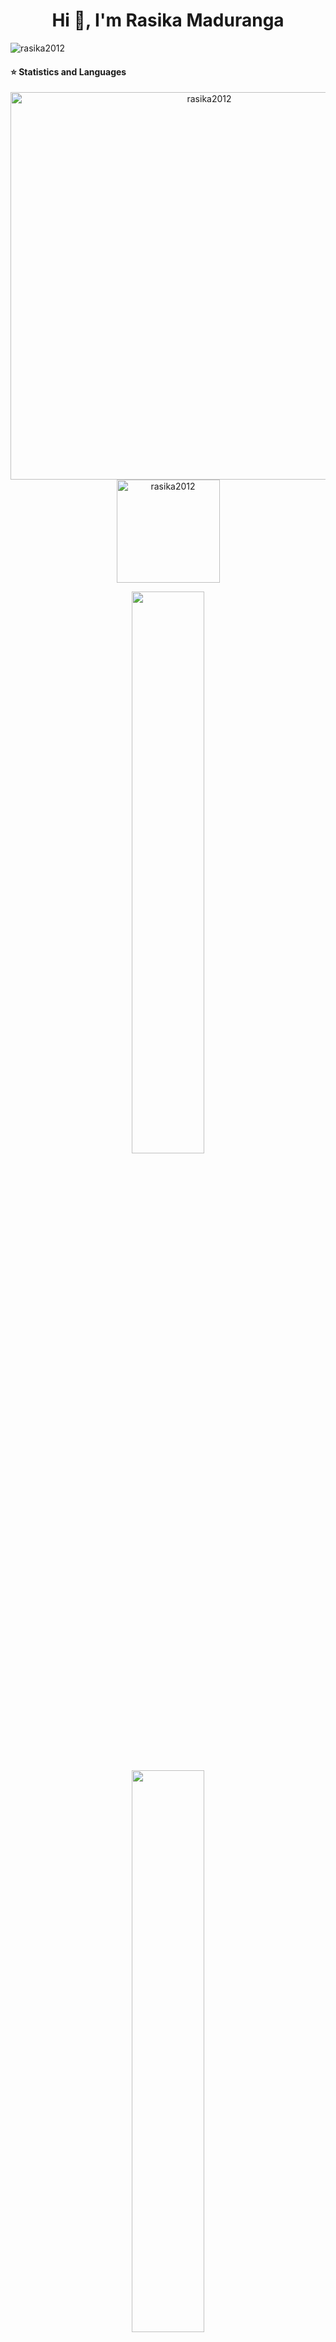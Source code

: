 <h1 align="center">Hi 👋, I'm Rasika Maduranga </h1>
<p align="left"> <img src="https://komarev.com/ghpvc/?username=rasika2012" alt="rasika2012" /> </p>


 #### ⭐  Statistics and Languages

 <p align="center"> 
    <img src="https://github-readme-stats.vercel.app/api?username=rasika2012&count_private=true&show_icons=true&theme=tokyonight" alt="rasika2012" width="620"/> 
    <img src="https://github-readme-stats.vercel.app/api/top-langs/?username=rasika2012&hide=jupyter%20notebook,html,css&langs_count=8&layout=compact&count_private=true&theme=tokyonight" alt="rasika2012" height="165" />
 </p>

<p align="center">

  <img width="48%" src="https://github-readme-streak-stats.herokuapp.com/?user=rasika2012&count_private=true&theme=tokyonight" />

</p>


<p align="center">
    <img width="48%" src="https://profile-counter.glitch.me/rasika2012/count.svg" />
</p>
